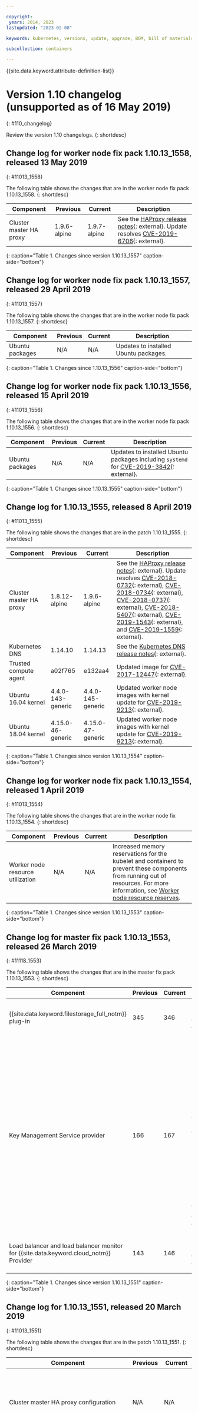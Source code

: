 ```yaml
---

copyright:
 years: 2014, 2023
lastupdated: "2023-02-08"

keywords: kubernetes, versions, update, upgrade, BOM, bill of materials, versions, patch

subcollection: containers

---
```


{{site.data.keyword.attribute-definition-list}}





# Version 1.10 changelog (unsupported as of 16 May 2019)
{: #110_changelog}


Review the version 1.10 changelogs.
{: shortdesc}


## Change log for worker node fix pack 1.10.13_1558, released 13 May 2019
{: #11013_1558}

The following table shows the changes that are in the worker node fix pack 1.10.13_1558.
{: shortdesc}


| Component | Previous | Current | Description |
| -------------- | -------------- | -------------- | ------------- |
| Cluster master HA proxy | 1.9.6-alpine | 1.9.7-alpine | See the [HAProxy release notes](https://www.haproxy.org/download/1.9/src/CHANGELOG){: external}. Update resolves [CVE-2019-6706](https://cve.mitre.org/cgi-bin/cvename.cgi?name=CVE-2019-6706){: external}. 
{: caption="Table 1. Changes since version 1.10.13_1557" caption-side="bottom"}

## Change log for worker node fix pack 1.10.13_1557, released 29 April 2019
{: #11013_1557}

The following table shows the changes that are in the worker node fix pack 1.10.13_1557.
{: shortdesc}


| Component | Previous | Current | Description |
| -------------- | -------------- | -------------- | ------------- |
| Ubuntu packages | N/A | N/A | Updates to installed Ubuntu packages. |
{: caption="Table 1. Changes since 1.10.13_1556" caption-side="bottom"}


## Change log for worker node fix pack 1.10.13_1556, released 15 April 2019
{: #11013_1556}

The following table shows the changes that are in the worker node fix pack 1.10.13_1556.
{: shortdesc}


| Component | Previous | Current | Description |
| -------------- | -------------- | -------------- | ------------- |
| Ubuntu packages | N/A | N/A | Updates to installed Ubuntu packages including `systemd` for [CVE-2019-3842](https://ubuntu.com/security/CVE-2019-3842.html){: external}. |
{: caption="Table 1. Changes since 1.10.13_1555" caption-side="bottom"}

## Change log for 1.10.13_1555, released 8 April 2019
{: #11013_1555}

The following table shows the changes that are in the patch 1.10.13_1555.
{: shortdesc}


| Component | Previous | Current | Description |
| -------------- | -------------- | -------------- | ------------- |
| Cluster master HA proxy | 1.8.12-alpine | 1.9.6-alpine | See the [HAProxy release notes](https://www.haproxy.org/download/1.9/src/CHANGELOG){: external}. Update resolves [CVE-2018-0732](https://cve.mitre.org/cgi-bin/cvename.cgi?name=CVE-2018-0732){: external}, [CVE-2018-0734](https://cve.mitre.org/cgi-bin/cvename.cgi?name=CVE-2018-0734){: external}, [CVE-2018-0737](https://cve.mitre.org/cgi-bin/cvename.cgi?name=CVE-2018-0737){: external}, [CVE-2018-5407](https://cve.mitre.org/cgi-bin/cvename.cgi?name=CVE-2018-5407){: external}, [CVE-2019-1543](https://cve.mitre.org/cgi-bin/cvename.cgi?name=CVE-2019-1543){: external}, and [CVE-2019-1559](https://cve.mitre.org/cgi-bin/cvename.cgi?name=CVE-2019-1559){: external}.  |
| Kubernetes DNS | 1.14.10 | 1.14.13 | See the [Kubernetes DNS release notes](https://github.com/kubernetes/dns/releases/tag/1.14.13){: external}.  |
| Trusted compute agent | a02f765 | e132aa4 | Updated image for [CVE-2017-12447](https://cve.mitre.org/cgi-bin/cvename.cgi?name=CVE-2017-12447){: external}.  |
| Ubuntu 16.04 kernel | 4.4.0-143-generic | 4.4.0-145-generic | Updated worker node images with kernel update for [CVE-2019-9213](https://cve.mitre.org/cgi-bin/cvename.cgi?name=CVE-2019-9213){: external}.  |
| Ubuntu 18.04 kernel | 4.15.0-46-generic | 4.15.0-47-generic | Updated worker node images with kernel update for [CVE-2019-9213](https://cve.mitre.org/cgi-bin/cvename.cgi?name=CVE-2019-9213){: external}. |
{: caption="Table 1. Changes since version 1.10.13_1554" caption-side="bottom"}

## Change log for worker node fix pack 1.10.13_1554, released 1 April 2019
{: #11013_1554}

The following table shows the changes that are in the worker node fix 1.10.13_1554.
{: shortdesc}

| Component | Previous | Current | Description |
| -------------- | -------------- | -------------- | ------------- |
| Worker node resource utilization | N/A | N/A | Increased memory reservations for the kubelet and containerd to prevent these components from running out of resources. For more information, see [Worker node resource reserves](/docs/containers?topic=containers-planning_worker_nodes#resource_limit_node). |
{: caption="Table 1. Changes since version 1.10.13_1553" caption-side="bottom"}



## Change log for master fix pack 1.10.13_1553, released 26 March 2019
{: #11118_1553}

The following table shows the changes that are in the master fix pack 1.10.13_1553.
{: shortdesc}


| Component | Previous | Current | Description |
| -------------- | -------------- | -------------- | ------------- |
| {{site.data.keyword.filestorage_full_notm}} plug-in | 345 | 346 | Updated image for [CVE-2019-9741](https://cve.mitre.org/cgi-bin/cvename.cgi?name=CVE-2019-9741){: external}.  |
| Key Management Service provider | 166 | 167 | Fixes intermittent `context deadline exceeded` and `timeout` errors for managing Kubernetes secrets. In addition, fixes updates to the key management service that might leave existing Kubernetes secrets unencrypted. Update includes fix for [CVE-2019-9741](https://cve.mitre.org/cgi-bin/cvename.cgi?name=CVE-2019-9741){: external}.  |
| Load balancer and load balancer monitor for {{site.data.keyword.cloud_notm}} Provider | 143 | 146 | Updated image for [CVE-2019-9741](https://cve.mitre.org/cgi-bin/cvename.cgi?name=CVE-2019-9741){: external}. |
{: caption="Table 1. Changes since version 1.10.13_1551" caption-side="bottom"}


## Change log for 1.10.13_1551, released 20 March 2019
{: #11013_1551}

The following table shows the changes that are in the patch 1.10.13_1551.
{: shortdesc}


| Component | Previous | Current | Description |
| -------------- | -------------- | -------------- | ------------- |
| Cluster master HA proxy configuration | N/A | N/A | Updated configuration to better handle intermittent connection failures to the cluster master.  |
| GPU device plug-in and installer | e32d51c | 9ff3fda | Updated the GPU drivers to [418.43](https://www.nvidia.com/object/unix.html){: external}. Update includes fix for [CVE-2019-9741](https://ubuntu.com/security/CVE-2019-9741.html){: external}.  |
| {{site.data.keyword.filestorage_full_notm}} plug-in | 344 | 345 | Added support for [private cloud service endpoints](/docs/containers?topic=containers-cs_network_cluster#set-up-private-se).  |
| Kernel | 4.4.0-141 | 4.4.0-143 | Updated worker node images with kernel update for [CVE-2019-6133](https://ubuntu.com/security/CVE-2019-6133.html){: external}.  |
| Key Management Service provider | 136 | 166 | Updated image for [CVE-2018-16890](https://cve.mitre.org/cgi-bin/cvename.cgi?name=CVE-2018-16890){: external}, [CVE-2019-3822](https://cve.mitre.org/cgi-bin/cvename.cgi?name=CVE-2019-3822){: external}, and [CVE-2019-3823](https://cve.mitre.org/cgi-bin/cvename.cgi?name=CVE-2019-3823){: external}.  |
| Trusted compute agent | 5f3d092 | a02f765 | Updated image for [CVE-2018-10779](https://cve.mitre.org/cgi-bin/cvename.cgi?name=CVE-2018-10779){: external}, [CVE-2018-12900](https://cve.mitre.org/cgi-bin/cvename.cgi?name=CVE-2018-12900){: external}, [CVE-2018-17000](https://cve.mitre.org/cgi-bin/cvename.cgi?name=CVE-2018-17000){: external}, [CVE-2018-19210](https://cve.mitre.org/cgi-bin/cvename.cgi?name=CVE-2018-19210){: external}, [CVE-2019-6128](https://cve.mitre.org/cgi-bin/cvename.cgi?name=CVE-2019-6128){: external}, and [CVE-2019-7663](https://cve.mitre.org/cgi-bin/cvename.cgi?name=CVE-2019-7663){: external}. |
{: caption="Table 1. Changes since version 1.10.13_1548" caption-side="bottom"}


## Change log for 1.10.13_1548, released 4 March 2019
{: #11013_1548}

The following table shows the changes that are in the patch 1.10.13_1548.
{: shortdesc}


| Component | Previous | Current | Description |
| -------------- | -------------- | -------------- | ------------- |
| GPU device plug-in and installer | eb3a259 | e32d51c | Updated images for [CVE-2019-6454](https://cve.mitre.org/cgi-bin/cvename.cgi?name=CVE-2019-6454){: external}.  |
| {{site.data.keyword.cloud_notm}} Provider | v1.10.12-252 | v1.10.13-288 | Updated to support the Kubernetes 1.10.13 release. Fixed periodic connectivity problems for load balancers that set `externalTrafficPolicy` to `local`. Updated load balancer events to use the latest {{site.data.keyword.cloud_notm}} documentation links.  |
| {{site.data.keyword.filestorage_full_notm}} plug-in | 342 | 344 | Changed the base operating system for the image from Fedora to Alpine. Updated image for [CVE-2019-6486](https://cve.mitre.org/cgi-bin/cvename.cgi?name=CVE-2019-6486){: external}.  |
| Key Management Service provider | 122 | 136 | Increased client timeout to {{site.data.keyword.keymanagementservicefull_notm}}. Updated image for [CVE-2019-6486](https://cve.mitre.org/cgi-bin/cvename.cgi?name=CVE-2019-6486){: external}.  |
| Kubernetes | v1.10.12 | v1.10.13 | See the [Kubernetes release notes](https://github.com/kubernetes/kubernetes/releases/tag/v1.10.13){: external}.  |
| Kubernetes DNS | N/A | N/A | Increased Kubernetes DNS pod memory limit from `170Mi` to `400Mi` to handle more cluster services.  |
| Load balancer and load balancer monitor for {{site.data.keyword.cloud_notm}} Provider | 132 | 143 | Updated image for [CVE-2019-6486](https://cve.mitre.org/cgi-bin/cvename.cgi?name=CVE-2019-6486){: external}.  |
| OpenVPN client and server | 2.4.6-r3-IKS-13 | 2.4.6-r3-IKS-25 | Updated image for [CVE-2019-1559](https://cve.mitre.org/cgi-bin/cvename.cgi?name=CVE-2019-1559){: external}.  |
| Trusted compute agent | 1ea5ad3 | 5f3d092 | Updated image for [CVE-2019-6454](https://cve.mitre.org/cgi-bin/cvename.cgi?name=CVE-2019-6454){: external}. |
{: caption="Table 1. Changes since version 1.10.12_1546" caption-side="bottom"}


## Change log for worker node fix pack 1.10.12_1546, released 27 February 2019
{: #11012_1546}

The following table shows the changes that are in the worker node fix pack 1.10.12_1546.
{: shortdesc}


| Component | Previous | Current | Description |
| -------------- | -------------- | -------------- | ------------- |
| Kernel | 4.4.0-141 | 4.4.0-142 | Updated worker node images with kernel update for [CVE-2018-19407](https://changelogs.ubuntu.com/changelogs/pool/main/l/linux/linux_4.4.0-142.168/changelog){: external}. |
{: caption="Table 1. Changes since version 1.10.12_1544" caption-side="bottom"}


## Change log for worker node fix pack 1.10.12_1544, released 15 February 2019
{: #11012_1544}

The following table shows the changes that are in the worker node fix pack 1.10.12_1544.
{: shortdesc}



| Component | Previous | Current | Description |
| -------------- | -------------- | -------------- | ------------- |
| Docker | 18.06.1-ce | 18.06.2-ce | See the [Docker Community Edition release notes](https://github.com/docker/docker-ce/releases/tag/v18.06.2-ce){: external}. Update resolves [CVE-2019-5736](https://cve.mitre.org/cgi-bin/cvename.cgi?name=CVE-2019-5736){: external}.  |
| Kubernetes `kubelet` configuration | N/A | N/A | Enabled the `ExperimentalCriticalPodAnnotation` feature gate to prevent critical static pod eviction. |
{: caption="Table 1. Changes since version 1.10.12_1543" caption-side="bottom"}


## Change log for 1.10.12_1543, released 5 February 2019
{: #11012_1543}

The following table shows the changes that are in the patch 1.10.12_1543.
{: shortdesc}


| Component | Previous | Current | Description |
| -------------- | -------------- | -------------- | ------------- |
| etcd | v3.3.1 | v3.3.11 | See the [etcd release notes](https://github.com/etcd-io/etcd/releases/v3.3.11){: external}. Additionally, the supported cipher suites to etcd are now restricted to a subset with high strength encryption (128 bits or more).  |
| GPU device plug-in and installer | 13fdc0d | eb3a259 | Updated images for [CVE-2019-3462](https://cve.mitre.org/cgi-bin/cvename.cgi?name=CVE-2019-3462){: external} and [CVE-2019-6486](https://cve.mitre.org/cgi-bin/cvename.cgi?name=CVE-2019-6486){: external}.  |
| {{site.data.keyword.filestorage_full_notm}} plug-in | 338 | 342 | The file storage plug-in is updated as follows: \n - Supports dynamic provisioning with [volume topology-aware scheduling](/docs/containers?topic=containers-file_storage#file-topology). \n - Ignores persistent volume claim (PVC) delete errors if the storage is already deleted. \n - Adds a failure message annotation to failed PVCs. \n - Optimizes the storage provisioner controller's leader election and resync period settings, and increases the provisioning timeout from 30 minutes to 1 hour. \n - Checks user permissions before starting the provisioning. |
| Key Management Service provider | 111 | 122 | Added retry logic to avoid temporary failures when Kubernetes secrets are managed by {{site.data.keyword.keymanagementservicefull_notm}}.  |
| Kubernetes configuration | N/A | N/A | The Kubernetes API server audit policy configuration is updated to include logging metadata for `cluster-admin` requests and logging the request body of workload `create`, `update`, and `patch` requests.  |
| OpenVPN client | 2.4.6-r3-IKS-8 | 2.4.6-r3-IKS-13 | Updated image for [CVE-2018-0734](http://cve.mitre.org/cgi-bin/cvename.cgi?name=CVE-2018-0734){: external} and [CVE-2018-5407](http://cve.mitre.org/cgi-bin/cvename.cgi?name=CVE-2018-5407){: external}. Additionally, the pod configuration is now obtained from a secret instead of from a ConfigMap.  |
| OpenVPN server | 2.4.6-r3-IKS-8 | 2.4.6-r3-IKS-13 | Updated image for [CVE-2018-0734](http://cve.mitre.org/cgi-bin/cvename.cgi?name=CVE-2018-0734){: external} and [CVE-2018-5407](http://cve.mitre.org/cgi-bin/cvename.cgi?name=CVE-2018-5407){: external}.  |
| `systemd` | 230 | 229 | Security patch for [CVE-2018-16864](http://cve.mitre.org/cgi-bin/cvename.cgi?name=CVE-2018-16864){: external}. |
{: caption="Table 1. Changes since version 1.10.12_1541" caption-side="bottom"}


## Change log for worker node fix pack 1.10.12_1541, released 28 January 2019
{: #11012_1541}

The following table shows the changes that are in the worker node fix pack 1.10.12_1541.
{: shortdesc}


| Component | Previous | Current | Description |
| -------------- | -------------- | -------------- | ------------- |
| Ubuntu packages | N/A | N/A | Updates to installed Ubuntu packages including `apt` for [CVE-2019-3462](https://cve.mitre.org/cgi-bin/cvename.cgi?name=CVE-2019-3462){: external} and [USN-3863-1](https://ubuntu.com/security/notices/USN-3863-1){: external}. |
{: caption="Table 1. Changes since version 1.10.12_1540" caption-side="bottom"}


## Change log for 1.10.12_1540, released 21 January 2019
{: #11012_1540}

The following table shows the changes that are in the patch 1.10.12_1540.
{: shortdesc}


| Component | Previous | Current | Description |
| -------------- | -------------- | -------------- | ------------- |
| {{site.data.keyword.cloud_notm}} Provider | v1.10.11-219 | v1.10.12-252 | Updated to support the Kubernetes 1.10.12 release.  |
| Kubernetes | v1.10.11 | v1.10.12 | See the [Kubernetes release notes](https://github.com/kubernetes/kubernetes/releases/tag/v1.10.12){: external}.  |
| Kubernetes add-on resizer | 1.8.1 | 1.8.4 | See the [Kubernetes add-on resizer release notes](https://github.com/kubernetes/autoscaler/releases/tag/addon-resizer-1.8.4){: external}.  |
| Kubernetes dashboard | v1.8.3 | v1.10.1 | See the [Kubernetes dashboard release notes](https://github.com/kubernetes/dashboard/releases/tag/v1.10.1){: external}. Update resolves [CVE-2018-18264](http://cve.mitre.org/cgi-bin/cvename.cgi?name=CVE-2018-18264){: external}.  \n If you access the dashboard via `kubectl proxy`, the **SKIP** button on the login page is removed. Instead, [use a **Token** to log in](/docs/containers?topic=containers-deploy_app#cli_dashboard).  |
| GPU installer | 390.12 | 410.79 | Updated the installed GPU drivers to 410.79. |
{: caption="Table 1. Changes since version 1.10.11_1538" caption-side="bottom"}


## Change log for worker node fix pack 1.10.11_1538, released 7 January 2019
{: #11011_1538}

The following table shows the changes that are in the worker node fix pack 1.10.11_1538.
{: shortdesc}



| Component | Previous | Current | Description |
| -------------- | -------------- | -------------- | ------------- |
| Kernel | 4.4.0-139 | 4.4.0-141 | Updated worker node images with kernel update for [CVE-2017-5753, CVE-2018-18690](https://changelogs.ubuntu.com/changelogs/pool/main/l/linux/linux_4.4.0-141.167/changelog){: external}. |
{: caption="Table 1. Changes since version 1.10.11_1537" caption-side="bottom"}


## Change log for worker node fix pack 1.10.11_1537, released 17 December 2018
{: #11011_1537}

The following table shows the changes that are in the worker node fix pack 1.10.11_1537.
{: shortdesc}


| Component | Previous | Current | Description |
| -------------- | -------------- | -------------- | ------------- |
| Ubuntu packages | N/A | N/A | Updates to installed Ubuntu packages. 
{: caption="Table 1. Changes since version 1.10.11_1536" caption-side="bottom"}


## Change log for 1.10.11_1536, released 4 December 2018
{: #11011_1536}

The following table shows the changes that are in patch 1.10.11_1536.
{: shortdesc}


| Component | Previous | Current | Description |
| -------------- | -------------- | -------------- | ------------- |
| Calico | v3.2.1 | v3.3.1 | See the [Calico release notes](https://projectcalico.docs.tigera.io/release-notes/){: external}. Update resolves [Tigera Technical Advisory TTA-2018-001](https://www.tigera.io/security-bulletins/){: external}.  |
| {{site.data.keyword.cloud_notm}} Provider | v1.10.8-197 | v1.10.11-219 | Updated to support the Kubernetes 1.10.11 release.  |
| Kubernetes | v1.10.8 | v1.10.11 | See the [Kubernetes release notes](https://github.com/kubernetes/kubernetes/releases/tag/v1.10.11){: external}. Update resolves [CVE-2018-1002105](https://github.com/kubernetes/kubernetes/issues/71411){: external}.  |
| OpenVPN client and server | 2.4.4-r1-6 | 2.4.6-r3-IKS-8 | Updated image for [CVE-2018-0732](http://cve.mitre.org/cgi-bin/cvename.cgi?name=CVE-2018-0732){: external} and [CVE-2018-0737](http://cve.mitre.org/cgi-bin/cvename.cgi?name=CVE-2018-0737){: external}.  |
| Worker node resource utilization | N/A | N/A | Added dedicated cgroups for the kubelet and docker to prevent these components from running out of resources. For more information, see [Worker node resource reserves](/docs/containers?topic=containers-planning_worker_nodes#resource_limit_node). |
{: caption="Table 1. Changes since version 1.10.8_1532" caption-side="bottom"}


## Change log for worker node fix pack 1.10.8_1532, released 27 November 2018
{: #1108_1532}

The following table shows the changes that are in the worker node fix pack 1.10.8_1532.
{: shortdesc}

| Component | Previous | Current | Description |
| -------------- | -------------- | -------------- | ------------- |
| Docker | 17.06.2 | 18.06.1 | See the [Docker release notes](https://docs.docker.com/engine/release-notes/23.0/#18061-ce){: external}. |
{: caption="Table 1. Changes since version 1.10.8_1531" caption-side="bottom"}

## Change log for worker node fix pack 1.10.8_1531, released 19 November 2018
{: #1108_1531}

The following table shows the changes that are in the worker node fix pack 1.10.8_1531.
{: shortdesc}


| Component | Previous | Current | Description |
| -------------- | -------------- | -------------- | ------------- |
| Kernel | 4.4.0-137 | 4.4.0-139 | Updated worker node images with kernel update for [CVE-2018-7755](https://changelogs.ubuntu.com/changelogs/pool/main/l/linux/linux_4.4.0-139.165/changelog){: external}. |
{: caption="Table 1. Changes since version 1.10.8_1530" caption-side="bottom"}

## Change log for 1.10.8_1530, released 7 November 2018
{: #1108_1530_ha-master}

The following table shows the changes that are in patch 1.10.8_1530.
{: shortdesc}


| Component | Previous | Current | Description |
| -------------- | -------------- | -------------- | ------------- |
| Cluster master | N/A | N/A | Updated the cluster master configuration to increase high availability (HA). Clusters now have three Kubernetes master replicas that are set up with a highly available (HA) configuration, with each master deployed on separate physical hosts. Further, if your cluster is in a multizone-capable zone, the masters are spread across zones.  |
| Cluster master HA proxy | N/A | 1.8.12-alpine | Added an `ibm-master-proxy-*` pod for client-side load balancing on all worker nodes, so that each worker node client can route requests to an available HA master replica.  |
| etcd | v3.2.18 | v3.3.1 | See the [etcd release notes](https://github.com/etcd-io/etcd/releases/v3.3.1](https://github.com/etcd-io/etcd/releases/v3.3.1){: external}.  |
| Encrypting data in etcd | N/A | N/A | Previously, etcd data was stored on a master’s NFS file storage instance that is encrypted at rest. Now, etcd data is stored on the master’s local disk and backed up to {{site.data.keyword.cos_full_notm}}. Data is encrypted during transit to {{site.data.keyword.cos_full_notm}} and at rest. However, the etcd data on the master’s local disk is not encrypted. If you want your master’s local etcd data to be encrypted, [enable {{site.data.keyword.keymanagementservicelong_notm}} in your cluster](/docs/containers?topic=containers-encryption#keyprotect).  |
| {{site.data.keyword.cloud_notm}} Provider | v1.10.8-172 | v1.10.8-197 | Added the `service.kubernetes.io/ibm-load-balancer-cloud-provider-vlan` annotation to specify the VLAN that the load balancer service deploys to. To see available VLANs in your cluster, run `ibmcloud ks vlan ls --zone <zone>`.  |
| TPM-enabled kernel | N/A | N/A | Bare metal worker nodes with TPM chips for Trusted Compute use the default Ubuntu kernel until trust is enabled. If you [enable trust](/docs/containers?topic=containers-kubernetes-service-cli) on an existing cluster, you need to [reload](/docs/containers?topic=containers-kubernetes-service-cli#cs_worker_reload) any existing bare metal worker nodes with TPM chips. To check if a bare metal worker node has a TPM chip, review the **Trustable** field after running the `ibmcloud ks flavors --zone` [command](/docs/containers?topic=containers-kubernetes-service-cli#cs_machine_types). |
{: caption="Table 1. Changes since version 1.10.8_1528" caption-side="bottom"}


## Change log for worker node fix pack 1.10.8_1528, released 26 October 2018
{: #1108_1528}

The following table shows the changes that are in the worker node fix pack 1.10.8_1528.
{: shortdesc}


| Component | Previous | Current | Description |
| -------------- | -------------- | -------------- | ------------- |
| OS interrupt handling | N/A | N/A | Replaced the interrupt request (IRQ) system daemon with a more performant interrupt handler. 
{: caption="Table 1. Changes since version 1.10.8_1527" caption-side="bottom"}

## Change log for master fix pack 1.10.8_1527, released 15 October 2018
{: #1108_1527}

The following table shows the changes that are in the master fix pack 1.10.8_1527.
{: shortdesc}


| Component | Previous | Current | Description |
| -------------- | -------------- | -------------- | ------------- |
| Calico configuration | N/A | N/A | Fixed `calico-node` container readiness probe to better handle node failures.  |
| Cluster update | N/A | N/A | Fixed problem with updating cluster add-ons when the master is updated from an unsupported version. 
{: caption="Table 1. Changes since version 1.10.8_1524" caption-side="bottom"}


## Change log for worker node fix pack 1.10.8_1525, released 10 October 2018
{: #1108_1525}

The following table shows the changes that are in the worker node fix pack 1.10.8_1525.
{: shortdesc}


| Component | Previous | Current | Description |
| -------------- | -------------- | -------------- | ------------- |
| Kernel | 4.4.0-133 | 4.4.0-137 | Updated worker node images with kernel update for [CVE-2018-14633, CVE-2018-17182](https://changelogs.ubuntu.com/changelogs/pool/main/l/linux/linux_4.4.0-137.163/changelog){: external}.  |
| Inactive session timeout | N/A | N/A | Set the inactive session timeout to 5 minutes for compliance reasons. 
{: caption="Table 1. Changes since version 1.10.8_1524" caption-side="bottom"}


## Change log for 1.10.8_1524, released 2 October 2018
{: #1108_1524}

The following table shows the changes that are in patch 1.10.8_1524.
{: shortdesc}


| Component | Previous | Current | Description |
| -------------- | -------------- | -------------- | ------------- |
| Key Management Service Provider | N/A | N/A | Added the ability to use the Kubernetes [key management service (KMS) provider](/docs/containers?topic=containers-encryption#keyprotect) in the cluster, to support {{site.data.keyword.keymanagementservicefull}}. When you [enable {{site.data.keyword.keymanagementserviceshort}} or a key management service (KMS) provider in your cluster](/docs/containers?topic=containers-encryption#keyprotect), all your Kubernetes secrets are encrypted.  |
| Kubernetes | v1.10.7 | v1.10.8 | See the [Kubernetes release notes (https://github.com/kubernetes/kubernetes/releases/tag/v1.10.8){: external}.  |
| Kubernetes DNS autoscaler | 1.1.2-r2 | 1.2.0 | See the [Kubernetes DNS autoscaler release notes](https://github.com/kubernetes-sigs/cluster-proportional-autoscaler/releases/tag/1.2.0){: external}.  |
| {{site.data.keyword.cloud_notm}} Provider | v1.10.7-146 | v1.10.8-172 | Updated to support Kubernetes 1.10.8 release. Also, updated the documentation link in load balancer error messages.  |
| IBM file storage classes | N/A | N/A | Removed `mountOptions` in the IBM file storage classes to use the default that is provided by the worker node. Removed duplicate `reclaimPolicy` parameter in the IBM file storage classes.  \n  Also, now when you update the cluster master, the default IBM file storage class remains unchanged. If you want to set your own default, see [Changing the default storage class](/docs/containers?topic=containers-kube_concepts#default_storageclass). |
{: caption="Table 1. Changes since version 1.10.7_1520" caption-side="bottom"}


## Change log for worker node fix pack 1.10.7_1521, released 20 September 2018
{: #1107_1521}

The following table shows the changes that are in the worker node fix pack 1.10.7_1521.
{: shortdesc}


| Component | Previous | Current | Description |
| -------------- | -------------- | -------------- | ------------- |
| Log rotate | N/A | N/A | Switched to use `systemd` timers instead of `cronjobs` to prevent `logrotate` from failing on worker nodes that are not reloaded or updated within 90 days. **Note**: In all earlier versions for this minor release, the primary disk fills up after the cron job fails because the logs are not rotated. The cron job fails after the worker node is active for 90 days without being updated or reloaded. If the logs fill up the entire primary disk, the worker node enters a failed state. The worker node can be fixed by using the `ibmcloud ks worker reload` [command](/docs/containers?topic=containers-kubernetes-service-cli#cs_worker_reload) or the `ibmcloud ks worker update` [command](/docs/containers?topic=containers-kubernetes-service-cli#cs_worker_update).  |
| Worker node runtime components (`kubelet`, `kube-proxy`, `docker`) | N/A | N/A | Removed dependencies of runtime components on the primary disk. This enhancement prevents worker nodes from failing when the primary disk is filled up.  |
| Root password expiration | N/A | N/A | Root passwords for the worker nodes expire after 90 days for compliance reasons. If your automation tooling needs to log in to the worker node as root or relies on cron jobs that run as root, you can disable the password expiration by logging into the worker node and running `chage -M -1 root`. **Note**: If you have security compliance requirements that prevent running as root or removing password expiration, don't disable the expiration. Instead, you can [update](/docs/containers?topic=containers-kubernetes-service-cli#cs_worker_update) or [reload](/docs/containers?topic=containers-kubernetes-service-cli#cs_worker_reload) your worker nodes at least every 90 days.  |
| `systemd` | N/A | N/A | Periodically clean transient mount units to prevent them from becoming unbounded. This action addresses [Kubernetes issue 57345](https://github.com/kubernetes/kubernetes/issues/57345){: external}.  |
| Docker | N/A | N/A | Disabled the default Docker bridge so that the `172.17.0.0/16` IP range is now used for private routes. If you rely on building Docker containers in worker nodes by executing `docker` commands on the host directly or by using a pod that mounts the Docker socket, choose from the following options. \n - To ensure external network connectivity when you build the container, run `docker build . --network host`. \n - To explicitly create a network to use when you build the container, run `docker network create` and then use this network. \n **Note**: Have dependencies on the Docker socket or Docker directly? Update to `containerd` instead of `docker` as the container runtime so that your clusters are prepared to run Kubernetes version 1.11 or later. |
{: caption="Table 1. Changes since version 1.10.7_1520" caption-side="bottom"}


## Change log for 1.10.7_1520, released 4 September 2018
{: #1107_1520}

The following table shows the changes that are in patch 1.10.7_1520.
{: shortdesc}


| Component | Previous | Current | Description |
| -------------- | -------------- | -------------- | ------------- |
| Calico | v3.1.3 | v3.2.1 | See the Calico [release notes](https://projectcalico.docs.tigera.io/release-notes/){: external}.  |
| {{site.data.keyword.cloud_notm}} Provider | v1.10.5-118 | v1.10.7-146 | Updated to support Kubernetes 1.10.7 release. In addition, changed the cloud provider configuration to better handle updates for load balancer services with `externalTrafficPolicy` set to `local`.  |
| {{site.data.keyword.filestorage_full_notm}} plug-in | 334 | 338 | Updated incubator version to 1.8. File storage is provisioned to the specific zone that you select. You can't update an existing (static) PV instance's labels, unless you are using a multizone cluster and need to add the region and zone labels.  \n Removed the default NFS version from the mount options in the IBM-provided file storage classes. The host's operating system now negotiates the NFS version with the IBM Cloud infrastructure NFS server. To manually set a specific NFS version, or to change the NFS version of your PV that was negotiated by the host's operating system, see [Changing the default NFS version](/docs/containers?topic=containers-file_storage#nfs_version_class).  |
| Kubernetes | v1.10.5 | v1.10.7 | See the Kubernetes [release notes](https://github.com/kubernetes/kubernetes/releases/tag/v1.10.7){: external}.  |
| Kubernetes Heapster configuration | N/A | N/A | Increased resource limits for the `heapster-nanny` container. |
{: caption="Table 1. Changes since version 1.10.5_1519" caption-side="bottom"}


## Change log for worker node fix pack 1.10.5_1519, released 23 August 2018
{: #1105_1519}

The following table shows the changes that are in the worker node fix pack 1.10.5_1519.
{: shortdesc}


| Component | Previous | Current | Description |
| -------------- | -------------- | -------------- | ------------- |
| `systemd` | 229 | 230 | Updated `systemd` to fix `cgroup` leak.  |
| Kernel | 4.4.0-127 | 4.4.0-133 | Updated worker node images with kernel update for [CVE-2018-3620,CVE-2018-3646](https://ubuntu.com/security/notices/USN-3741-1){: external}. |
{: caption="Table 1. Changes since version 1.10.5_1518" caption-side="bottom"}


## Change log for worker node fix pack 1.10.5_1518, released 13 August 2018
{: #1105_1518}

The following table shows the changes that are in the worker node fix pack 1.10.5_1518.
{: shortdesc}


| Component | Previous | Current | Description |
| -------------- | -------------- | -------------- | ------------- |
| Ubuntu packages | N/A | N/A | Updates to installed Ubuntu packages. |
{: caption="Table 1. Changes since version 1.10.5_1517" caption-side="bottom"}


## Change log for 1.10.5_1517, released 27 July 2018
{: #1105_1517}

The following table shows the changes that are in patch 1.10.5_1517.
{: shortdesc}



| Component | Previous | Current | Description |
| -------------- | -------------- | -------------- | ------------- |
| Calico | v3.1.1 | v3.1.3 | See the Calico [release notes](https://docs.tigera.io/calico/latest/release-notes//){: external}.  |
| {{site.data.keyword.cloud_notm}} Provider | v1.10.3-85 | v1.10.5-118 | Updated to support Kubernetes 1.10.5 release. In addition, LoadBalancer service `create failure` events now include any portable subnet errors.  |
| {{site.data.keyword.filestorage_full_notm}} plug-in | 320 | 334 | Increased the timeout for persistent volume creation from 15 to 30 minutes. Changed the default billing type to `hourly`. Added mount options to the pre-defined storage classes. In the NFS file storage instance in your IBM Cloud infrastructure account, changed the **Notes** field to JSON format and added the Kubernetes namespace that the PV is deployed to. To support multizone clusters, added zone and region labels to persistent volumes.  |
| Kubernetes | v1.10.3 | v1.10.5 | See the Kubernetes [release notes](https://github.com/kubernetes/kubernetes/releases/tag/v1.10.5){: external}.  |
| Kernel | N/A | N/A | Minor improvements to worker node network settings for high performance networking workloads.  |
| OpenVPN client | N/A | N/A | The OpenVPN client `vpn` deployment that runs in the `kube-system` namespace is now managed by the Kubernetes `addon-manager`. |
{: caption="Table 1. Changes since version 1.10.3_1514" caption-side="bottom"}

## Change log for worker node fix pack 1.10.3_1514, released 3 July 2018
{: #1103_1514}

The following table shows the changes that are in the worker node fix pack 1.10.3_1514.
{: shortdesc}


| Component | Previous | Current | Description |
| -------------- | -------------- | -------------- | ------------- |
| Kernel | N/A | N/A | Optimized `sysctl` for high performance networking workloads. 
{: caption="Table 1. Changes since version 1.10.3_1513" caption-side="bottom"}


## Change log for worker node fix pack 1.10.3_1513, released 21 June 2018
{: #1103_1513}

The following table shows the changes that are in the worker node fix pack 1.10.3_1513.
{: shortdesc}


| Component | Previous | Current | Description |
| -------------- | -------------- | -------------- | ------------- |
| Docker | N/A | N/A | For non-encrypted flavors, the secondary disk is cleaned by getting a fresh file system when you reload or update the worker node. 
{: caption="Table 1. Changes since version 1.10.3_1512" caption-side="bottom"}

## Change log for 1.10.3_1512, released 12 June 2018
{: #1103_1512}

The following table shows the changes that are in patch 1.10.3_1512.
{: shortdesc}


| Component | Previous | Current | Description |
| -------------- | -------------- | -------------- | ------------- |
| Kubernetes | v1.10.1 | v1.10.3 | See the Kubernetes [release notes](https://github.com/kubernetes/kubernetes/releases/tag/v1.10.3){: external}.  |
| Kubernetes Configuration | N/A | N/A | Added `PodSecurityPolicy` to the `--enable-admission-plugins` option for the cluster's Kubernetes API server and configured the cluster to support pod security policies. For more information, see [Configuring pod security policies](/docs/containers?topic=containers-psp).  |
| Kubelet Configuration | N/A | N/A | Enabled the `--authentication-token-webhook` option to support API bearer and service account tokens for authenticating to the `kubelet` HTTPS endpoint.  |
| {{site.data.keyword.cloud_notm}} Provider | v1.10.1-52 | v1.10.3-85 | Updated to support Kubernetes 1.10.3 release.  |
| OpenVPN client | N/A | N/A | Added `livenessProbe` to the OpenVPN client `vpn` deployment that runs in the `kube-system` namespace.  |
| Kernel update | 4.4.0-116 | 4.4.0-127 | New worker node images with kernel update for [CVE-2018-3639](http://cve.mitre.org/cgi-bin/cvename.cgi?name=CVE-2018-3639){: external}. 
{: caption="Table 1. Changes since version 1.10.1_1510" caption-side="bottom"}



## Change log for worker node fix pack 1.10.1_1510, released 18 May 2018
{: #1101_1510}

The following table shows the changes that are in the worker node fix pack 1.10.1_1510.
{: shortdesc}


| Component | Previous | Current | Description |
| -------------- | -------------- | -------------- | ------------- |
| Kubelet | N/A | N/A | Fix to address a bug that occurred if you used the block storage plug-in. |
{: caption="Table 1. Changes since version 1.10.1_1509" caption-side="bottom"}


## Change log for worker node fix pack 1.10.1_1509, released 16 May 2018
{: #1101_1509}

The following table shows the changes that are in the worker node fix pack 1.10.1_1509.
{: shortdesc}


| Component | Previous | Current | Description |
| -------------- | -------------- | -------------- | ------------- |
| Kubelet | N/A | N/A | The data that you store in the `kubelet` root directory is now saved on the larger, secondary disk of your worker node machine. |
{: caption="Table 1. Changes since version 1.10.1_1508" caption-side="bottom"}


## Change log for 1.10.1_1508, released 01 May 2018
{: #1101_1508}

The following table shows the changes that are in patch 1.10.1_1508.
{: shortdesc}


| Component | Previous | Current | Description |
| -------------- | -------------- | -------------- | ------------- |
| Calico | v2.6.5 | v3.1.1 | See the Calico [release notes](https://projectcalico.docs.tigera.io/release-notes/){: external}.  |
| Kubernetes Heapster | v1.5.0 | v1.5.2 | See the Kubernetes Heapster [release notes](https://github.com/kubernetes-retired/heapster/releases/tag/v1.5.2){: external}.  |
| Kubernetes | v1.9.7 | v1.10.1 | See the Kubernetes [release notes](https://github.com/kubernetes/kubernetes/releases/tag/v1.10.1){: external}.  |
| Kubernetes Configuration | N/A | N/A | Added `StorageObjectInUseProtection` to the `--enable-admission-plugins` option for the cluster's Kubernetes API server.  |
| Kubernetes DNS | 1.14.8 | 1.14.10 | See the Kubernetes DNS [release notes](https://github.com/kubernetes/dns/releases/tag/1.14.10){: external}.  |
| {{site.data.keyword.cloud_notm}} Provider | v1.9.7-102 | v1.10.1-52 | Updated to support Kubernetes 1.10 release.  |
| GPU support | N/A | N/A | Support for [graphics processing unit (GPU) container workloads](/docs/containers?topic=containers-deploy_app#gpu_app) is now available for scheduling and execution. For a list of available GPU flavors, see [Hardware for worker nodes](/docs/containers?topic=containers-planning_worker_nodes#planning_worker_nodes). For more information, see the Kubernetes documentation to [Schedule GPUs](https://kubernetes.io/docs/tasks/manage-gpus/scheduling-gpus/){: external}. |
{: caption="Table 1. Changes since version 1.9.7_1510" caption-side="bottom"}

